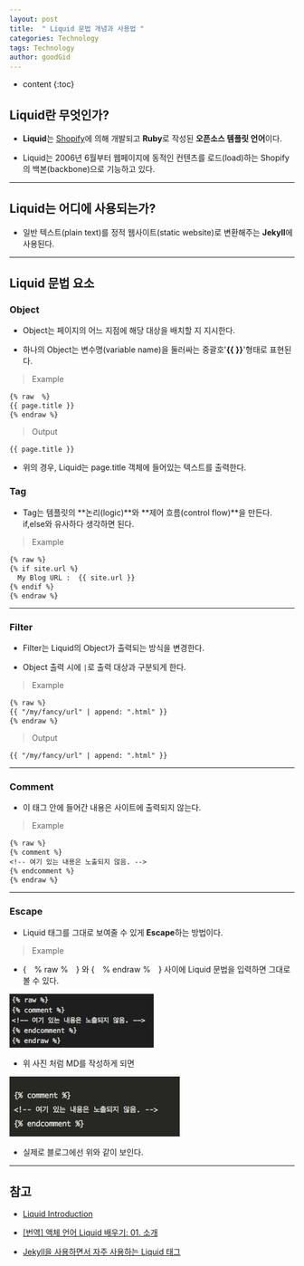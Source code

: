 ```yaml
---
layout: post
title:  " Liquid 문법 개념과 사용법 "
categories: Technology
tags: Technology
author: goodGid
---
```

* content
{:toc}

## Liquid란 무엇인가?

* **Liquid**는 [Shopify](https://github.com/Shopify/liquid)에 의해 개발되고 **Ruby**로 작성된 **오픈소스 템플릿 언어**이다.

* Liquid는 2006년 6월부터 웹페이지에 동적인 컨텐츠를 로드(load)하는 Shopify의 백본(backbone)으로 기능하고 있다.





---

## Liquid는 어디에 사용되는가?

* 일반 텍스트(plain text)를 정적 웹사이트(static website)로 변환해주는 **Jekyll**에 사용된다.

---

## Liquid 문법 요소

### Object

* Object는 페이지의 어느 지점에 해당 대상을 배치할 지 지시한다. 

* 하나의 Object는 변수명(variable name)을 둘러싸는 중괄호'**\{\{ \}\}**'형태로 표현된다.

> Example

```
{% raw  %}
{{ page.title }}
{% endraw %}
```

> Output

```
{{ page.title }}
```

* 위의 경우, Liquid는 page.title 객체에 들어있는 텍스트를 출력한다.

### Tag

* Tag는 템플릿의 **논리(logic)**와 **제어 흐름(control flow)**을 만든다. <br> if,else와 유사하다 생각하면 된다.

> Example

```
{% raw %}
{% if site.url %}
  My Blog URL :  {{ site.url }}
{% endif %}
{% endraw %}
```

---

### Filter

* Filter는 Liquid의 Object가 출력되는 방식을 변경한다.

* Object 출력 시에 `|`로 출력 대상과 구분되게 한다.

> Example

```
{% raw %}
{{ "/my/fancy/url" | append: ".html" }}
{% endraw %}
```

> Output

```
{{ "/my/fancy/url" | append: ".html" }}
```

---

### Comment

* 이 태그 안에 들어간 내용은 사이트에 출력되지 않는다.

> Example

```
{% raw %}
{% comment %}
<!-- 여기 있는 내용은 노출되지 않음. -->
{% endcomment %}
{% endraw %}
```

---

### Escape

* Liquid 태그를 그대로 보여줄 수 있게 **Escape**하는 방법이다.

> Example

* {　% raw %　} 와 {　% endraw %　} 사이에 Liquid 문법을 입력하면 그대로 볼 수 있다.

![](/assets/img/posts/what_is_liquid_grammer_1.png)

* 위 사진 처럼 MD를 작성하게 되면

![](/assets/img/posts/what_is_liquid_grammer_2.png)

* 실제로 블로그에선 위와 같이 보인다.


---


## 참고

* [Liquid Introduction](http://shopify.github.io/liquid/basics/introduction/)

* [[번역] 액체 언어 Liquid 배우기: 01. 소개](http://sungkukpark.github.io/translation/2016/03/20/liquid-tutorial-01-introduction.html)

* [Jekyll을 사용하면서 자주 사용하는 Liquid 태그](http://blog.kichul.co.kr/2017/03/04/2017-03-04-jekyll-notes/)
